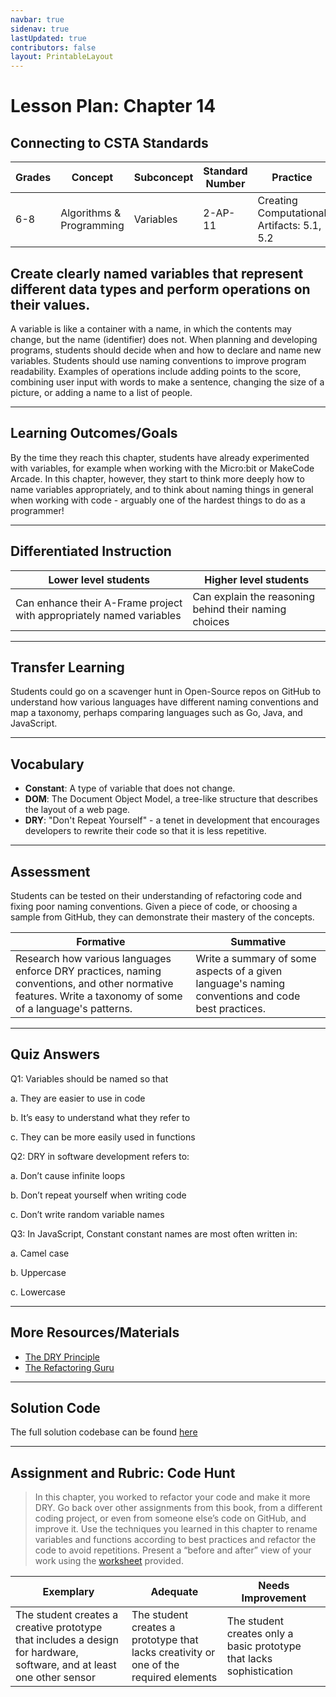 ```yaml
---
navbar: true
sidenav: true
lastUpdated: true
contributors: false
layout: PrintableLayout
---
```


<div class="home">
<h1 class="page-title">Lesson Plan: Chapter 14</h1>

## Connecting to CSTA Standards

Grades | Concept | Subconcept | Standard Number | Practice
---|---|---|---|---
6-8 | Algorithms & Programming | Variables | 2-AP-11 | Creating Computational Artifacts: 5.1, 5.2 |

## Create clearly named variables that represent different data types and perform operations on their values.

A variable is like a container with a name, in which the contents may change, but the name (identifier) does not. When planning and developing programs, students should decide when and how to declare and name new variables. Students should use naming conventions to improve program readability. Examples of operations include adding points to the score, combining user input with words to make a sentence, changing the size of a picture, or adding a name to a list of people.

---

## Learning Outcomes/Goals

By the time they reach this chapter, students have already experimented with variables, for example when working with the Micro:bit or MakeCode 
Arcade. In this chapter, however, they start to think more deeply how to name variables appropriately, and to think about naming things in general when working with code - arguably one of the hardest things to do as a programmer!

---

## Differentiated Instruction

Lower level students | Higher level students
---|---
Can enhance their A-Frame project with appropriately named variables | Can explain the reasoning behind their naming choices

---

## Transfer Learning

Students could go on a scavenger hunt in Open-Source repos on GitHub to understand how various languages have different naming conventions and map a taxonomy, perhaps comparing languages such as Go, Java, and JavaScript.

---

## Vocabulary

- **Constant**: A type of variable that does not change.
- **DOM**: The Document Object Model, a tree-like structure that describes the layout of a web page.
- **DRY**: "Don't Repeat Yourself" - a tenet in development that encourages developers to rewrite their code so that it is less repetitive.

---

## Assessment

Students can be tested on their understanding of refactoring code and fixing poor naming conventions. Given a piece of code, or choosing a sample from GitHub, they can demonstrate their mastery of the concepts.

Formative | Summative
---|---
Research how various languages enforce DRY practices, naming conventions, and other normative features. Write a taxonomy of some of a language's patterns. | Write a summary of some aspects of a given language's naming conventions and code best practices.

---

## Quiz Answers

Q1:	Variables should be named so that 

a.	 They are easier to use in code 

b.	 <span class="highlight">It’s easy to understand what they refer to</span> 

c.	 They can be more easily used in functions 

Q2:	DRY in software development refers to:  

a.	Don’t cause infinite loops   

b.	<span class="highlight">Don’t repeat yourself when writing code</span>  

c.	Don’t write random variable names 

Q3:	In JavaScript, Constant constant names are most often written in:  

a.	Camel case  

b.	<span class="highlight">Uppercase</span>  

c.	Lowercase 

---

## More Resources/Materials

- [The DRY Principle](https://thevaluable.dev/dry-principle-cost-benefit-example/)
- [The Refactoring Guru](https://refactoring.guru/refactoring)
---

## Solution Code

The full solution codebase can be found [here](https://glitch.com/edit/#!/cs4kids-aframe-2)

---

## Assignment and Rubric: Code Hunt

> In this chapter, you worked to refactor your code and make it more DRY. Go back over other assignments from this book, from a different coding project, or even from someone else’s code on GitHub, and improve it. Use the techniques you learned in this chapter to rename variables and functions according to best practices and refactor the code to avoid repetitions. Present a “before and after” view of your work using the [worksheet](../assets/ch14-worksheet.pdf) provided.

Exemplary | Adequate | Needs Improvement 
---|---|---
The student creates a creative prototype that includes a design for hardware, software, and at least one other sensor | The student creates a prototype that lacks creativity or one of the required elements | The student creates only a basic prototype that lacks sophistication
</div>